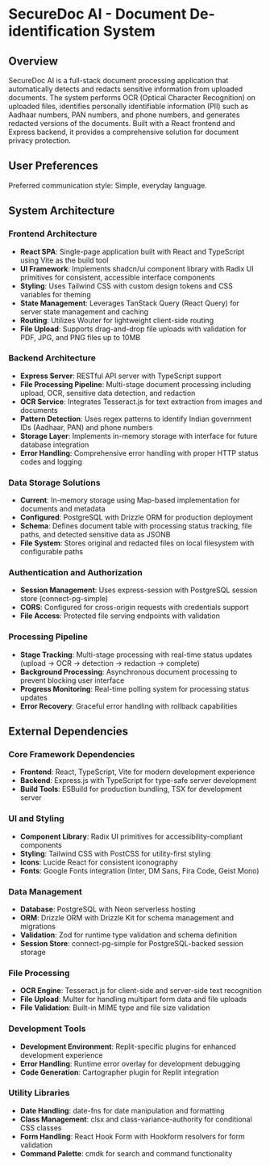 # SecureDoc AI - Document De-identification System

## Overview

SecureDoc AI is a full-stack document processing application that automatically detects and redacts sensitive information from uploaded documents. The system performs OCR (Optical Character Recognition) on uploaded files, identifies personally identifiable information (PII) such as Aadhaar numbers, PAN numbers, and phone numbers, and generates redacted versions of the documents. Built with a React frontend and Express backend, it provides a comprehensive solution for document privacy protection.

## User Preferences

Preferred communication style: Simple, everyday language.

## System Architecture

### Frontend Architecture
- **React SPA**: Single-page application built with React and TypeScript using Vite as the build tool
- **UI Framework**: Implements shadcn/ui component library with Radix UI primitives for consistent, accessible interface components
- **Styling**: Uses Tailwind CSS with custom design tokens and CSS variables for theming
- **State Management**: Leverages TanStack Query (React Query) for server state management and caching
- **Routing**: Utilizes Wouter for lightweight client-side routing
- **File Upload**: Supports drag-and-drop file uploads with validation for PDF, JPG, and PNG files up to 10MB

### Backend Architecture
- **Express Server**: RESTful API server with TypeScript support
- **File Processing Pipeline**: Multi-stage document processing including upload, OCR, sensitive data detection, and redaction
- **OCR Service**: Integrates Tesseract.js for text extraction from images and documents
- **Pattern Detection**: Uses regex patterns to identify Indian government IDs (Aadhaar, PAN) and phone numbers
- **Storage Layer**: Implements in-memory storage with interface for future database integration
- **Error Handling**: Comprehensive error handling with proper HTTP status codes and logging

### Data Storage Solutions
- **Current**: In-memory storage using Map-based implementation for documents and metadata
- **Configured**: PostgreSQL with Drizzle ORM for production deployment
- **Schema**: Defines document table with processing status tracking, file paths, and detected sensitive data as JSONB
- **File System**: Stores original and redacted files on local filesystem with configurable paths

### Authentication and Authorization
- **Session Management**: Uses express-session with PostgreSQL session store (connect-pg-simple)
- **CORS**: Configured for cross-origin requests with credentials support
- **File Access**: Protected file serving endpoints with validation

### Processing Pipeline
- **Stage Tracking**: Multi-stage processing with real-time status updates (upload → OCR → detection → redaction → complete)
- **Background Processing**: Asynchronous document processing to prevent blocking user interface
- **Progress Monitoring**: Real-time polling system for processing status updates
- **Error Recovery**: Graceful error handling with rollback capabilities

## External Dependencies

### Core Framework Dependencies
- **Frontend**: React, TypeScript, Vite for modern development experience
- **Backend**: Express.js with TypeScript for type-safe server development
- **Build Tools**: ESBuild for production bundling, TSX for development server

### UI and Styling
- **Component Library**: Radix UI primitives for accessibility-compliant components
- **Styling**: Tailwind CSS with PostCSS for utility-first styling
- **Icons**: Lucide React for consistent iconography
- **Fonts**: Google Fonts integration (Inter, DM Sans, Fira Code, Geist Mono)

### Data Management
- **Database**: PostgreSQL with Neon serverless hosting
- **ORM**: Drizzle ORM with Drizzle Kit for schema management and migrations
- **Validation**: Zod for runtime type validation and schema definition
- **Session Store**: connect-pg-simple for PostgreSQL-backed session storage

### File Processing
- **OCR Engine**: Tesseract.js for client-side and server-side text recognition
- **File Upload**: Multer for handling multipart form data and file uploads
- **File Validation**: Built-in MIME type and file size validation

### Development Tools
- **Development Environment**: Replit-specific plugins for enhanced development experience
- **Error Handling**: Runtime error overlay for development debugging
- **Code Generation**: Cartographer plugin for Replit integration

### Utility Libraries
- **Date Handling**: date-fns for date manipulation and formatting
- **Class Management**: clsx and class-variance-authority for conditional CSS classes
- **Form Handling**: React Hook Form with Hookform resolvers for form validation
- **Command Palette**: cmdk for search and command functionality